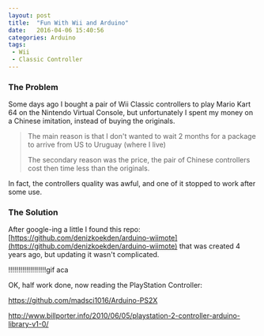 ```yaml
---
layout: post
title:  "Fun With Wii and Arduino"
date:   2016-04-06 15:40:56
categories: Arduino
tags:
 - Wii 
 - Classic Controller
---
```


### The Problem

Some days ago I bought a pair of Wii Classic controllers to play Mario Kart 64 on the Nintendo Virtual Console, but unfortunately I spent my money on a Chinese imitation, instead of buying the originals. 

> The main reason is that I don't wanted to wait 2 months for a package to arrive from US to Uruguay (where I live)
> 
> The secondary reason was the price, the pair of Chinese controllers cost then time less than the originals.

In fact, the controllers quality was awful, and one of it stopped to work after some use.

### The Solution
After google-ing a little I found this repo: [https://github.com/denizkoekden/arduino-wiimote](https://github.com/denizkoekden/arduino-wiimote) that was created 4 years ago, but updating it wasn't complicated.

!!!!!!!!!!!!!!!!!!!gif aca

OK, half work done, now reading the PlayStation Controller: 

https://github.com/madsci1016/Arduino-PS2X

http://www.billporter.info/2010/06/05/playstation-2-controller-arduino-library-v1-0/


